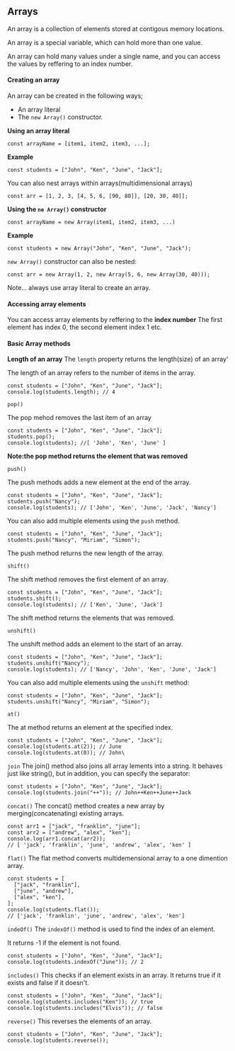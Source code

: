 ## Arrays
An array is a collection of elements stored at contigous memory locations. 

An array is a special variable, which can hold more than one value. 

An array can hold many values under a single name, and you can access the values by reffering to an index number.
#### Creating an array
An array can be created in the following ways;
- An array literal
- The `new Array()` constructor.

**Using an array literal**
```
const arrayName = [item1, item2, item3, ...];
```
**Example**
```
const students = ["John", "Ken", "June", "Jack"];
```
You can also nest arrays within arrays(multidimensional arrays)
```
const arr = [1, 2, 3, [4, 5, 6, [90, 80]], [20, 30, 40]];
```
**Using the `ne Array()` constructor**
```
const arrayName = new Array(item1, item2, item3, ...)
```
**Example**
```
const students = new Array("John", "Ken", "June", "Jack");
```
`new Array()` constructor can also be nested:
```
const arr = new Array(1, 2, new Array(5, 6, new Array(30, 40)));
```
Note... always use array literal to create an array.

#### Accessing array elements

You can access array elements by reffering to the **index number**
The first element has index 0, the second element index 1 etc.
#### Basic Array methods
**Length of an array**
The `length` property returns the length(size) of an array'

The length of an array refers to the number of items in the array. 
```
const students = ["John", "Ken", "June", "Jack"];
console.log(students.length); // 4
```
`pop()`

The pop mehod removes the last item of an array
```
const students = ["John", "Ken", "June", "Jack"];
students.pop();
console.log(students); //[ 'John', 'Ken', 'June' ]
```
**Note:the pop method returns the element that was removed**

`push()`

The push methods adds a new element at the end of the array.
```
const students = ["John", "Ken", "June", "Jack"];
students.push("Nancy");
console.log(students); // ['John', 'Ken', 'June', 'Jack', 'Nancy']
```
You can also add multiple elements using the `push` method.
```
const students = ["John", "Ken", "June", "Jack"];
students.push("Nancy", "Miriam", "Simon");
```
The push method returns the new length of the array.

`shift()`

The shift method removes the first element of an array.
```
const students = ["John", "Ken", "June", "Jack"];
students.shift();
console.log(students); // ['Ken', 'June', 'Jack']
```
The shift method returns the elements that was removed.


`unshift()`

The unshift method adds an element to the start of an array.
```
const students = ["John", "Ken", "June", "Jack"];
students.unshift("Nancy");
console.log(students); // ['Nancy', 'John', 'Ken', 'June', 'Jack']
```
You can also add multiple elements using the `unshift` method:
```
const students = ["John", "Ken", "June", "Jack"];
students.unshift("Nancy", "Miriam", "Simon");
```
`at()`

The at method returns an element at the specified index.
```
const students = ["John", "Ken", "June", "Jack"];
console.log(students.at(2)); // June
console.log(students.at(0)); // John\
```
`join` 
The join() method also joins all array lements into a string. 
It behaves just like string(), but in addition, you can specify the separator:
```
const students = ["John", "Ken", "June", "Jack"];
console.log(students.join("++")); // John++Ken++June++Jack
```
`concat()`
The concat() method creates a new array by merging(concatenating) existing arrays.
```
const arr1 = ["jack", "franklin", "june"];
const arr2 = ["andrew", "alex", "ken"];
console.log(arr1.concat(arr2));
// [ 'jack', 'franklin', 'june', 'andrew', 'alex', 'ken' ]
```
`flat()` 
The flat method converts multidemensional array to a one dimention array.
```
const students = [
  ["jack", "franklin"],
  ["june", "andrew"],
  ["alex", "ken"],
];
console.log(students.flat());
// ['jack', 'franklin', 'june', 'andrew', 'alex', 'ken']

```
`indeOf()`
The `indexOf()` method is used to find the index of an element.

It returns -1 if the element is not  found.
```
const students = ["John", "Ken", "June", "Jack"];
console.log(students.indexOf("June")); // 2
```
`includes()`
This checks if an element exists in an array. 
It returns true if it exists and false if it doesn't.
```
const students = ["John", "Ken", "June", "Jack"];
console.log(students.includes("Ken")); // true
console.log(students.includes("Elvis")); // false
```

`reverse()`
This reverses the elements of an array.
```
const students = ["John", "Ken", "June", "Jack"];
console.log(students.reverse());
```